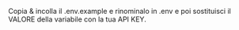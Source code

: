 Copia & incolla il .env.example e rinominalo in .env e poi sostituisci il VALORE della variabile con la tua API KEY.
